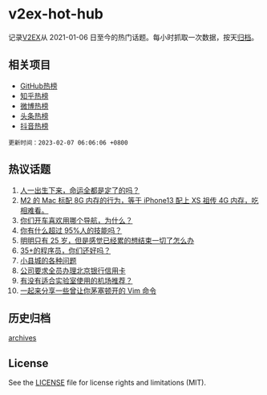 # v2ex-hot-hub

 记录[V2EX](https://www.v2ex.com/)从 2021-01-06 日至今的热门话题。每小时抓取一次数据，按天[归档](archives)。
 
 ## 相关项目

- [GitHub热榜](https://github.com/snaildev/github-hot-hub)
- [知乎热榜](https://github.com/snaildev/zhihu-hot-hub)
- [微博热榜](https://github.com/snaildev/weibo-hot-hub)
- [头条热榜](https://github.com/snaildev/toutiao-hot-hub)
- [抖音热榜](https://github.com/snaildev/douyin-hot-hub)


 `更新时间：2023-02-07 06:06:06 +0800`

## 热议话题

1. [人一出生下来，命运全都是定了的吗？](https://www.v2ex.com/t/913472)
1. [M2 的 Mac 标配 8G 内存的行为，等于 iPhone13 配上 XS 祖传 4G 内存，吃相难看。](https://www.v2ex.com/t/913678)
1. [你们开车喜欢用哪个导航，为什么？](https://www.v2ex.com/t/913486)
1. [你有什么超过 95%人的技能吗？](https://www.v2ex.com/t/913577)
1. [明明只有 25 岁，但是感觉已经累的想结束一切了怎么办](https://www.v2ex.com/t/913565)
1. [35+的程序员，你们还好吗？](https://www.v2ex.com/t/913468)
1. [小县城的各种问题](https://www.v2ex.com/t/913477)
1. [公司要求全员办理北京银行信用卡](https://www.v2ex.com/t/913597)
1. [有没有适合实验室使用的机场推荐？](https://www.v2ex.com/t/913546)
1. [一起来分享一些曾让你茅塞顿开的 Vim 命令](https://www.v2ex.com/t/913470)

## 历史归档

[archives](archives)

## License

See the [LICENSE](LICENSE) file for license rights and limitations (MIT).
